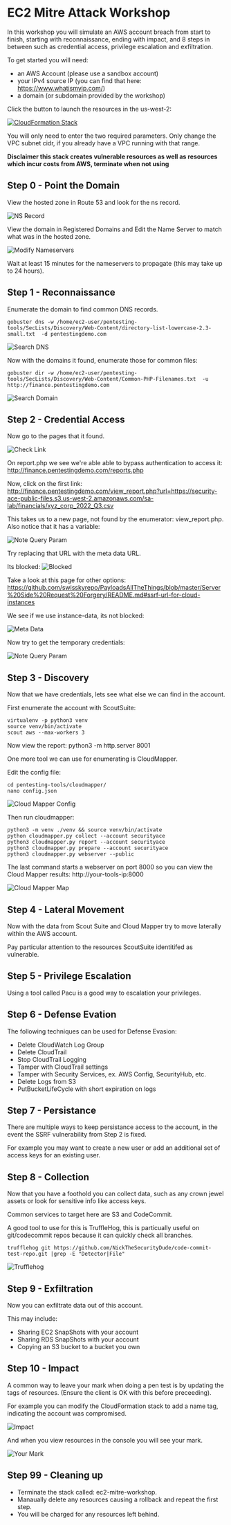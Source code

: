 # EC2 Mitre Attack Workshop

In this workshop you will simulate an AWS account breach from start to finish, starting with reconnaissance, ending with impact, and 8 steps in between such as credential access, privilege escalation and exfiltration.

To get started you will need:
- an AWS Account (please use a sandbox account)
- your IPv4 source IP (you can find that here: https://www.whatismyip.com/)
- a domain (or subdomain provided by the workshop)

Click the button to launch the resources in the us-west-2:

[![CloudFormation Stack](https://s3.amazonaws.com/cloudformation-examples/cloudformation-launch-stack.png "Launch Workshop Stack")](https://console.aws.amazon.com/cloudformation/home?region=us-west-2#/stacks/new?stackName=ec2-mitre-workshop&templateURL=https://security-ace-public-files.s3.us-west-2.amazonaws.com/templates/sa-lab-ROOT.yaml) 

You will only need to enter the two required parameters.
Only change the VPC subnet cidr, if you already have a VPC running with that range.

**Disclaimer this stack creates vulnerable resources as well as resources which incur costs from AWS, terminate when not using**

## Step 0 - Point the Domain

View the hosted zone in Route 53 and look for the ns record.

![NS Record](https://security-ace-public-files.s3.us-west-2.amazonaws.com/workshop-images/step-0-1.png)

View the domain in Registered Domains and Edit the Name Server to match what was in the hosted zone.

![Modify Nameservers](https://security-ace-public-files.s3.us-west-2.amazonaws.com/workshop-images/step-0-2.png)

Wait at least 15 minutes for the nameservers to propagate (this may take up to 24 hours).


## Step 1 - Reconnaissance

Enumerate the domain to find common DNS records.
```
gobuster dns -w /home/ec2-user/pentesting-tools/SecLists/Discovery/Web-Content/directory-list-lowercase-2.3-small.txt  -d pentestingdemo.com
````

![Search DNS](https://security-ace-public-files.s3.us-west-2.amazonaws.com/workshop-images/step1-1.png)


Now with the domains it found, enumerate those for common files:
```
gobuster dir -w /home/ec2-user/pentesting-tools/SecLists/Discovery/Web-Content/Common-PHP-Filenames.txt  -u http://finance.pentestingdemo.com
```

![Search Domain](https://security-ace-public-files.s3.us-west-2.amazonaws.com/workshop-images/step-1-2.png)

## Step 2 - Credential Access

Now go to the pages that it found.

![Check Link](https://security-ace-public-files.s3.us-west-2.amazonaws.com/workshop-images/step-2-1.png)

On report.php we see we're able able to bypass authentication to access it:
http://finance.pentestingdemo.com/reports.php



Now, click on the first link:
http://finance.pentestingdemo.com/view_report.php?url=https://security-ace-public-files.s3.us-west-2.amazonaws.com/sa-lab/financials/xyz_corp_2022_Q3.csv

This takes us to a new page, not found by the enumerator: view_report.php.  Also notice that it has a variable: 

![Note Query Param](https://security-ace-public-files.s3.us-west-2.amazonaws.com/workshop-images/step-2-2.png)

Try replacing that URL with the meta data URL.

Its blocked:
![Blocked](https://security-ace-public-files.s3.us-west-2.amazonaws.com/workshop-images/step-2-3.png)

Take a look at this page for other options:
https://github.com/swisskyrepo/PayloadsAllTheThings/blob/master/Server%20Side%20Request%20Forgery/README.md#ssrf-url-for-cloud-instances

We see if we use instance-data, its not blocked:

![Meta Data](https://security-ace-public-files.s3.us-west-2.amazonaws.com/workshop-images/step-2-4.png)

Now try to get the temporary credentials:

![Note Query Param](https://security-ace-public-files.s3.us-west-2.amazonaws.com/workshop-images/step-2-5.png)

## Step 3 - Discovery

Now that we have credentials, lets see what else we can find in the account.

First enumerate the account with ScoutSuite:
```
virtualenv -p python3 venv
source venv/bin/activate
scout aws --max-workers 3
```

Now view the report:
python3 -m http.server 8001

One more tool we can use for enumerating is CloudMapper.

Edit the config file:
```
cd pentesting-tools/cloudmapper/
nano config.json
```

![Cloud Mapper Config](https://security-ace-public-files.s3.us-west-2.amazonaws.com/workshop-images/step3-cloudmapper-1.png)

Then run cloudmapper:
```
python3 -m venv ./venv && source venv/bin/activate
python cloudmapper.py collect --account securityace 
python3 cloudmapper.py report --account securityace
python3 cloudmapper.py prepare --account securityace
python3 cloudmapper.py webserver --public
```

The last command starts a webserver on port 8000 so you can view the Cloud Mapper results:
http://your-tools-ip:8000

![Cloud Mapper Map](https://security-ace-public-files.s3.us-west-2.amazonaws.com/workshop-images/step3-cloudmapper-2.png)

## Step 4 - Lateral Movement

Now with the data from Scout Suite and Cloud Mapper try to move laterally within the AWS account.

Pay particular attention to the resources ScoutSuite identitifed as vulnerable.


## Step 5 - Privilege Escalation

Using a tool called Pacu is a good way to escalation your privileges.

## Step 6 - Defense Evation

The following techniques can be used for Defense Evasion:
- Delete CloudWatch Log Group
- Delete CloudTrail
- Stop CloudTrail Logging
- Tamper with CloudTrail settings
- Tamper with Security Services, ex. AWS Config, SecurityHub, etc.
- Delete Logs from S3
- PutBucketLifeCycle with short expiration on logs

## Step 7 - Persistance

There are multiple ways to keep persistance access to the account, in the event the SSRF vulnerability from Step 2 is fixed.

For example you may want to create a new user or add an additional set of access keys for an existing user.

## Step 8 - Collection

Now that you have a foothold you can collect data, such as any crown jewel assets or look for sensitive info like access keys.

Common services to target here are S3 and CodeCommit.

A good tool to use for this is TruffleHog, this is particually useful on git/codecommit repos because it can quickly check all branches.

```
trufflehog git https://github.com/NickTheSecurityDude/code-commit-test-repo.git |grep -E "Detector|File"
```

![Trufflehog](https://security-ace-public-files.s3.us-west-2.amazonaws.com/workshop-images/step-8-1.png)

## Step 9 - Exfiltration 

Now you can exfiltrate data out of this account.  

This may include:
- Sharing EC2 SnapShots with your account
- Sharing RDS SnapShots with your account
- Copying an S3 bucket to a bucket you own

## Step 10 - Impact

A common way to leave your mark when doing a pen test is by updating the tags of resources.  (Ensure the client is OK with this before preceeding).

For example you can modify the CloudFormation stack to add a name tag, indicating the account was compromised.

![Impact](https://security-ace-public-files.s3.us-west-2.amazonaws.com/workshop-images/step-10-1.png)

And when you view resources in the console you will see your mark.

![Your Mark](https://security-ace-public-files.s3.us-west-2.amazonaws.com/workshop-images/step-10-2.png)

## Step 99 - Cleaning up

- Terminate the stack called: ec2-mitre-workshop.
- Manaually delete any resources causing a rollback and repeat the first step.
- You will be charged for any resources left behind.

